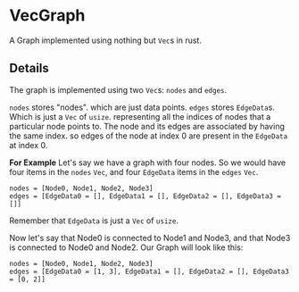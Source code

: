 # VecGraph

A Graph implemented using nothing but `Vec`s in rust.

## Details

The graph is implemented using two `Vec`s: `nodes` and `edges`.

`nodes` stores "nodes". which are just data points.
`edges` stores `EdgeData`s. Which is just a `Vec` of `usize`. representing all the indices of nodes that a particular node points to. The node and its edges are associated by having the same index. so edges of the node at index 0 are present in the `EdgeData` at index 0.

**For Example**
Let's say we have a graph with four nodes. So we would have four items in the `nodes` `Vec`, and four `EdgeData` items in the `edges` `Vec`.

```
nodes = [Node0, Node1, Node2, Node3]
edges = [EdgeData0 = [], EdgeData1 = [], EdgeData2 = [], EdgeData3 = []]
```

Remember that `EdgeData` is just a `Vec` of `usize`.

Now let's say that Node0 is connected to Node1 and Node3, and that Node3 is connected to Node0 and Node2.
Our Graph will look like this:

```
nodes = [Node0, Node1, Node2, Node3]
edges = [EdgeData0 = [1, 3], EdgeData1 = [], EdgeData2 = [], EdgeData3 = [0, 2]]
```
